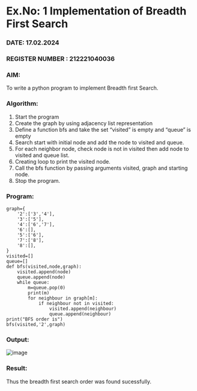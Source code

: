 # Ex.No: 1  Implementation of Breadth First Search 
### DATE:  17.02.2024                                                                          
### REGISTER NUMBER : 212221040036
### AIM: 
To write a python program to implement Breadth first Search. 
### Algorithm:
1. Start the program
2. Create the graph by using adjacency list representation
3. Define a function bfs and take the set “visited” is empty and “queue” is empty
4. Search start with initial node and add the node to visited and queue.
5. For each neighbor node, check node is not in visited then add node to visited and queue list.
6.  Creating loop to print the visited node.
7.   Call the bfs function by passing arguments visited, graph and starting node.
8.   Stop the program.
### Program:
```
graph={
    '2':['3','4'],
    '3':['5'],
    '4':['6','7'],
    '6':[],
    '5':['6'],
    '7':['8'],
    '8':[],
}
visited=[]
queue=[]
def bfs(visited,node,graph):
    visited.append(node)
    queue.append(node)
    while queue:
        m=queue.pop(0)
        print(m)
        for neighbour in graph[m]:
            if neighbour not in visited:
                visited.append(neighbour)
                queue.append(neighbour)
print("BFS order is")
bfs(visited,'2',graph)
```










### Output:
![image](https://github.com/devanandan07/AI_Lab_2023-24/assets/145025017/e870d19f-a613-4e04-9728-0a7369fdf2f2)




### Result:
Thus the breadth first search order was found sucessfully.

